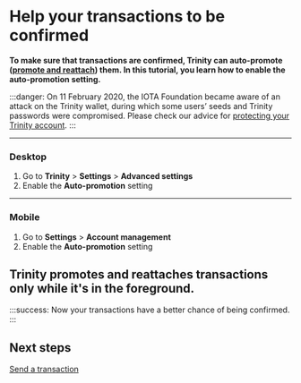 # Help your transactions to be confirmed

**To make sure that transactions are confirmed, Trinity can auto-promote ([promote and reattach](root://getting-started/1.1/transfer-tokens/helping-a-transaction-confirm.md)) them. In this tutorial, you learn how to enable the auto-promotion setting.**

:::danger:
On 11 February 2020, the IOTA Foundation became aware of an attack on the Trinity wallet, during which some users’ seeds and Trinity passwords were compromised. Please check our advice for [protecting your Trinity account](../how-to-guides/protect-trinity-account.md).
:::

--------------------
### Desktop

1. Go to **Trinity** > **Settings** > **Advanced settings**
2. Enable the **Auto-promotion** setting
---
### Mobile

1. Go to **Settings** > **Account management**
2. Enable the **Auto-promotion** setting

Trinity promotes and reattaches transactions only while it's in the foreground.
--------------------

:::success:
Now your transactions have a better chance of being confirmed.
::: 

## Next steps

[Send a transaction](../how-to-guides/send-a-transaction.md)